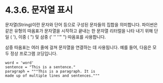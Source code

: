 # 4.3.6.     문자열 표시



문자열\(String\)이란 문자와 단어 등으로 구성된 문자들의 집합을 의미합니다. 파이썬은 같은 유형의 따옴표가 문자열을 시작하고 끝내는 한 문자열 리터럴을 나타 내기 위해 단일 \( '\), 이중 \( "\) 및 삼중 \(' '' ''" "\) 따옴표를 사용합니다.

삼중 따옴표는 여러 줄에 걸쳐 문자열을 연결하는 데 사용됩니다. 예를 들어, 다음은 모두 정상 프로그램 코딩입니다.

```text
word = 'word'
sentence = "This is a sentence."
paragraph = """This is a paragraph. It is
made up of multiple lines and sentences."""
```

